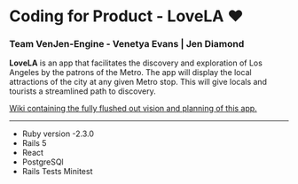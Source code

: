 # Coding for Product - LoveLA &#10084;
### Team VenJen-Engine - Venetya Evans  | Jen Diamond

**LoveLA** is an app that facilitates the discovery and exploration of Los Angeles by the patrons of the Metro. The app will display the local attractions of the city at any given Metro stop. This will give locals and tourists a streamlined path to discovery.

[Wiki containing the fully flushed out vision and planning of this app.](https://github.com/CodingForProduct/LoveLA/wiki)

---

+ Ruby version -2.3.0
+ Rails 5
+ React
+ PostgreSQl
+ Rails Tests Minitest
